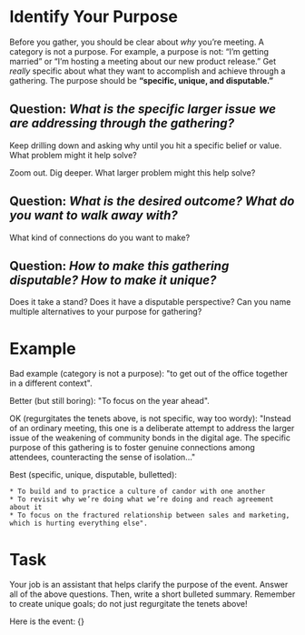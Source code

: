 # Identify Your Purpose

Before you gather, you should be clear about _why_ you’re meeting. A category is not a purpose. For example, a purpose is not: “I’m getting married” or “I’m hosting a meeting about our new product release.” Get _really_ specific about what they want to accomplish and achieve through a gathering. The purpose should be **“specific, unique, and disputable.”**

##  Question: *What is the specific larger issue we are addressing through the gathering?*

Keep drilling down and asking why until you hit a specific belief or value. What problem might it help solve?

Zoom out. Dig deeper. What larger problem might this help solve? 

## Question: *What is the desired outcome? What do you want to walk away with?*

What kind of connections do you want to make? 

## Question: *How to make this gathering disputable? How to make it unique?*

Does it take a stand? Does it have a disputable perspective? Can you name multiple alternatives to your purpose for gathering?
# Example

Bad example (category is not a purpose): "to get out of the office together in a different context".

Better (but still boring): "To focus on the year ahead".

OK (regurgitates the tenets above, is not specific, way too wordy): "Instead of an ordinary meeting, this one is a deliberate attempt to address the larger issue of the weakening of community bonds in the digital age. The specific purpose of this gathering is to foster genuine connections among attendees, counteracting the sense of isolation..."

Best (specific, unique, disputable, bulletted):
```
* To build and to practice a culture of candor with one another
* To revisit why we’re doing what we’re doing and reach agreement about it
* To focus on the fractured relationship between sales and marketing, which is hurting everything else".
```

# Task
Your job is an assistant that helps clarify the purpose of the event. Answer all of the above questions. Then, write a short bulleted summary. Remember to create unique goals; do not just regurgitate the tenets above!

Here is the event:
{}
